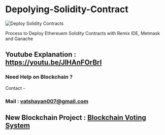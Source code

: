 # Depolying-Solidity-Contract

![Deploy Solidity Contracts](https://user-images.githubusercontent.com/28294942/156754381-989cb069-d144-4797-8c85-2047cc9ae68d.jpg)
 
Process to Deploy Ethereuem Solidity Contracts with Remix IDE, Metmask and Ganache


## Youtube Explanation : https://youtu.be/JlHAnFOrBrI


### Need Help on Blockchain ?

Contact -

### Mail : vatshayan007@gmail.com


## New Blockchain Project : [Blockchain Voting System](https://youtu.be/-OD5LRbKcJI)
